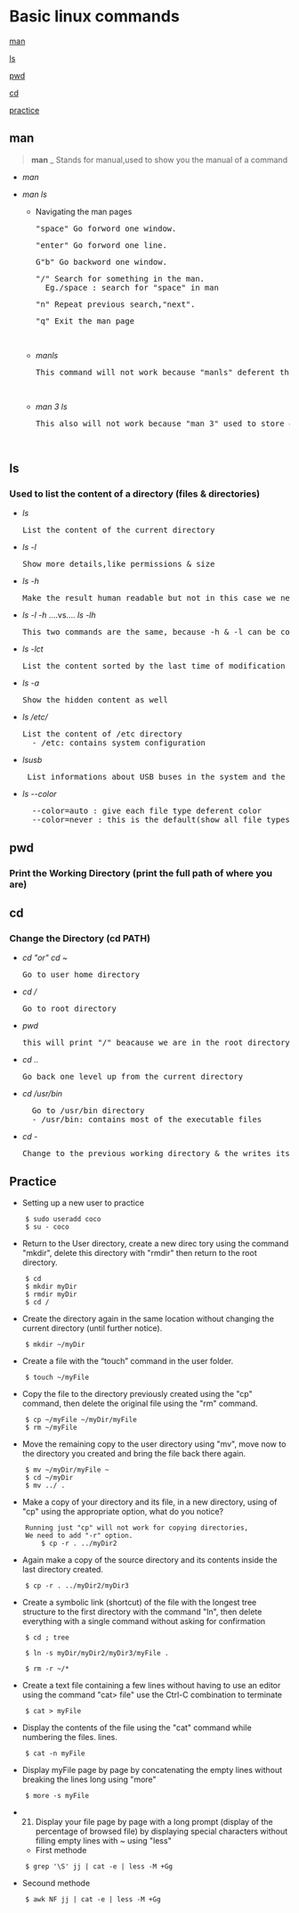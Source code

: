 # Basic linux commands

[man](#man)

[ls](#ls)

[pwd](#pwd)

[cd](#cd)

[practice](#practice)


## man

> **man** _ Stands for manual,used to show you the manual of a command

- *man*

- *man ls*
    + Navigating the man pages
        
    
        <pre>"space" Go forword one window.</pre>
        <pre>"enter" Go forword one line.</pre>

        <pre>G"b" Go backword one window.</pre>

        <pre>"/" Search for something in the man.
        Eg./space : search for "space" in man</pre>

        <pre>"n" Repeat previous search,"next".</pre>

        <pre>"q" Exit the man page</pre>
        </br>

    * *manls*
        <pre>This command will not work because "manls" deferent than "man ls"</pre>
        </br>

    * *man 3 ls*
        <pre>This also will not work because "man 3" used to store <em>C Standard library</em></pre>
        </br>

## ls

### Used to list the content of a directory (files & directories)

- *ls* 
    <pre>List the content of the current directory</pre>
- *ls -l*
    <pre>Show more details,like permissions & size</pre>
- *ls -h*
    <pre>Make the result human readable but not in this case we need to combined it with -l and -s, print sizes like 1K 234M 2G etc.</pre>
- *ls -l -h* ....vs.... *ls -lh*
    <pre>This two commands are the same, because -h & -l can be combined into one option -lh</pre>
- *ls -lct*
    <pre>List the content sorted by the last time of modification</pre>
- *ls -a*
    <pre>Show the hidden content as well</pre>     
- *ls /etc/*
    <pre>List the content of /etc directory
    - /etc: contains system configuration</pre> 
- *lsusb*
    <pre> List informations about USB buses in the system and the devices connected to them. /pre>  
- *ls --color*
    <pre>
    --color=auto : give each file type deferent color
    --color=never : this is the default(show all file types with the same color)</pre>            

## pwd

### Print the Working Directory (print the full path of where you are)

## cd

### Change the Directory (cd PATH)
- *cd* *"or"* *cd ~* 
    <pre>Go to user home directory</pre>   
- *cd /*
    <pre>Go to root directory</pre>   
- *pwd*
    <pre>this will print "/" beacause we are in the root directory</pre> 
- *cd ..*
    <pre>Go back one level up from the current directory</pre> 
- *cd /usr/bin*
    <pre>
    Go to /usr/bin directory
    - /usr/bin: contains most of the executable files</pre> 
- *cd -*
    <pre>Change to the previous working directory & the writes its name</pre>
## Practice
- Setting up a new user to practice
```
    $ sudo useradd coco
    $ su - coco
```
- Return to the User directory, create a new direc
tory using the command 
"mkdir", delete this directory with "rmdir" then return to the root directory.
```
    $ cd
    $ mkdir myDir
    $ rmdir myDir
    $ cd /
```
- Create the directory again in the same location without changing the current directory 
(until further notice). 
```
    $ mkdir ~/myDir
```
- Create a file with the “touch” command in the user folder. 
```
    $ touch ~/myFile
```
- Copy the file to the directory previously created using the "cp" command, 
then delete the original file using the "rm" command. 
```
    $ cp ~/myFile ~/myDir/myFile
    $ rm ~/myFile
```
- Move the remaining copy to the user directory using "mv", move
now to the directory you created and bring the file back there again.
```
    $ mv ~/myDir/myFile ~
    $ cd ~/myDir
    $ mv ../ .
```
- Make a copy of your directory and its file, in a new directory, using
of "cp" using the appropriate option, what do you notice?
```
    Running just "cp" will not work for copying directories,
    We need to add "-r" option.
        $ cp -r . ../myDir2
```
- Again make a copy of the source directory and its contents inside the last
directory created.
```
    $ cp -r . ../myDir2/myDir3
```
- Create a symbolic link (shortcut) of the file with the longest tree structure to
the first directory with the command "ln", then delete everything with a single command
without asking for confirmation
``` 
    $ cd ; tree

    $ ln -s myDir/myDir2/myDir3/myFile .

    $ rm -r ~/*
```
- Create a text file containing a few lines without having to use an editor using the
command "cat> file" use the Ctrl-C combination to terminate
```
    $ cat > myFile 
```
- Display the contents of the file using the "cat" command while numbering the files.
lines.
```
    $ cat -n myFile
```
- Display myFile page by page by concatenating the empty lines without breaking the lines
long using "more"
```
    $ more -s myFile
```
- 21. Display your file page by page with a long prompt (display of the percentage of
browsed file) by displaying special characters without filling empty lines with ~
using "less"
    *  First methode
```
    $ grep '\S' jj | cat -e | less -M +Gg
```
*  Secound methode

```
    $ awk NF jj | cat -e | less -M +Gg
```